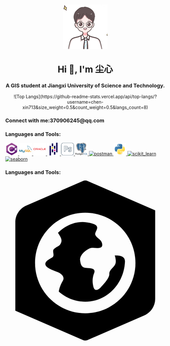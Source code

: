 <p align="center">
 <img src="https://github.com/chen-xin713/chen-xin713/blob/b744900b6c6b0a2b4b70e8be7e7959cfd037c727/%E5%A4%B4%E5%83%8F.jpg" width="140" height="140"/>
</p>

<h1 align="center">Hi 👋, I'm 尘心</h1>
<h3 align="center">A GIS student at Jiangxi University of Science and Technology.</h3>

<p align="center">
![Top Langs](https://github-readme-stats.vercel.app/api/top-langs/?username=chen-xin713&size_weight=0.5&count_weight=0.5&langs_count=8)
</p>


<h3 align="left">Connect with me:370906245@qq.com</h3>
<p align="left">
</p>

<h3 align="left">Languages and Tools:</h3>
<p align="left"> <a href="https://www.w3schools.com/cs/" target="_blank" rel="noreferrer"> <img src="https://raw.githubusercontent.com/devicons/devicon/master/icons/csharp/csharp-original.svg" alt="csharp" width="40" height="40"/> </a> <a href="https://www.mysql.com/" target="_blank" rel="noreferrer"> <img src="https://raw.githubusercontent.com/devicons/devicon/master/icons/mysql/mysql-original-wordmark.svg" alt="mysql" width="40" height="40"/> </a> <a href="https://www.oracle.com/" target="_blank" rel="noreferrer"> <img src="https://raw.githubusercontent.com/devicons/devicon/master/icons/oracle/oracle-original.svg" alt="oracle" width="40" height="40"/> </a> <a href="https://pandas.pydata.org/" target="_blank" rel="noreferrer"> <img src="https://raw.githubusercontent.com/devicons/devicon/2ae2a900d2f041da66e950e4d48052658d850630/icons/pandas/pandas-original.svg" alt="pandas" width="40" height="40"/> </a> <a href="https://www.photoshop.com/en" target="_blank" rel="noreferrer"> <img src="https://raw.githubusercontent.com/devicons/devicon/master/icons/photoshop/photoshop-line.svg" alt="photoshop" width="40" height="40"/> </a> <a href="https://www.postgresql.org" target="_blank" rel="noreferrer"> <img src="https://raw.githubusercontent.com/devicons/devicon/master/icons/postgresql/postgresql-original-wordmark.svg" alt="postgresql" width="40" height="40"/> </a> <a href="https://postman.com" target="_blank" rel="noreferrer"> <img src="https://www.vectorlogo.zone/logos/getpostman/getpostman-icon.svg" alt="postman" width="40" height="40"/> </a> <a href="https://www.python.org" target="_blank" rel="noreferrer"> <img src="https://raw.githubusercontent.com/devicons/devicon/master/icons/python/python-original.svg" alt="python" width="40" height="40"/> </a> <a href="https://scikit-learn.org/" target="_blank" rel="noreferrer"> <img src="https://upload.wikimedia.org/wikipedia/commons/0/05/Scikit_learn_logo_small.svg" alt="scikit_learn" width="40" height="40"/> </a> <a href="https://seaborn.pydata.org/" target="_blank" rel="noreferrer"> <img src="https://seaborn.pydata.org/_images/logo-mark-lightbg.svg" alt="seaborn" width="40" height="40"/> </a> 
</p>

<h3 align="left">Languages and Tools:</h3>
<p align="left">
<svg role="img" viewBox="0 0 24 24" xmlns="http://www.w3.org/2000/svg"><title>ArcGIS</title><path d="M12 0a.84923.84923 0 0 0-.33766.07031l-8.5183 3.69444C2.1458 4.19776 1.4997 5.1816 1.4997 6.2697v13.2521l10.16264 4.40783c.21517.09333.46015.09407.67532.00073l8.5183-3.6959c.99824-.43301 1.64434-1.41685 1.64434-2.50495V4.47814L12.33766.06958C12.23007.02291 12.11516-.00005 12 0Zm0 4.83705c4.16294 0 7.53757 3.3746 7.53757 7.53757S16.163 19.91218 12 19.91218c-4.163 0-7.53757-3.37462-7.53757-7.53756S7.837 4.83705 12 4.83705zm-.3501 1.38871c-.89685-.02267-2.32742.2409-3.74645 1.6143.34958.55454.64544.97782.49 1.41801-.23127.65503-.5139.51378-1.07083.99466-.39567.34169.2067 1.01292-.31275 1.30595-.51945.29306-1.21315.6636-.94925 1.17557.2639.51196 1.4691.83013 1.95929 1.07522.49018.2451.92812.70605.6072 1.2371-.31403.51948-.53713 1.13083-.60134 1.60917 1.0549.94423 2.44706 1.51909 3.97423 1.51909 3.2928 0 5.81772-2.71048 5.96208-6.00017.04062-.92531-.93924-.93972-1.53447-.93972 0 0 .34061.92356.01831 1.43632-.3223.51278-.84968.76166-.83498 1.37699.01464.61533-.93743 1.5967-1.2598 1.9483-.32223.35163-.9228.74718-1.12796-.0586-.2051-.80579-.12596-1.47799.1084-2.04938.23442-.57136-.2174-.74707-.92068-.76174-.7032-.01463-1.0798-.10795-1.18656-1.19315-.08787-.89369 1.2429-1.84356 1.81426-1.84356.33406 0 1.45485.21963 1.50737-.34058.08056-.8593-.8204-1.04164-1.03934-1.60185C13.2877 7.58747 14.98596 6.60707 12 6.24993c-.10475-.01253-.22199-.02093-.3501-.02417z"/></svg>
</p>
